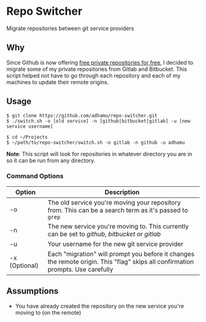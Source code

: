 # Repo Switcher
Migrate repositories between git service providers

## Why
Since Github is now offering [free private repositories for free](https://blog.github.com/2019-01-07-new-year-new-github/), I decided to migrate some of my private repositories from Gitlab and Bitbucket. This script helped not have to go through each repository and each of my machines to update their remote origins.

## Usage

```shell
$ git clone https://github.com/adhamu/repo-switcher.git
$ ./switch.sh -o [old service] -n [github|bitbucket|gitlab] -u [new service username]

$ cd ~/Projects
$ ~/path/to/repo-switcher/switch.sh -o gitlab -n github -u adhamu
```

**Note**: This script will look for repositories in whatever directory you are in so it can be run from any directory.

### Command Options
| Option | Description |
| -------| ------------|
| -o     | The old service you're moving your repository from. This can be a search term as it's passed to `grep` |
| -n     | The new service you're moving to. This currently can be set to *github*, *bitbucket* or *gitlab* |
| -u     | Your username for the new git service provider |
| -x (Optional)     | Each "migration" will prompt you before it changes the remote origin. This "flag" skips all confirmation prompts. Use carefully |

## Assumptions
- You have already created the repository on the new service you're moving to (on the remote)
